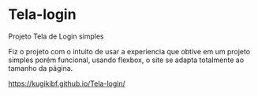 # Tela-login
Projeto Tela de Login simples

Fiz o projeto com o intuito de usar a experiencia que obtive em um projeto simples porém funcional, usando flexbox, o site se adapta totalmente ao tamanho da página.

https://kugikibf.github.io/Tela-login/
